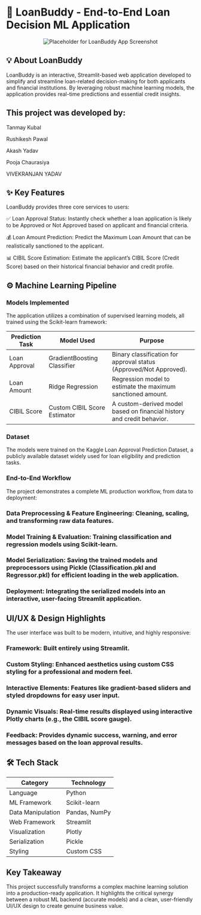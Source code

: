 # 🏦   LoanBuddy - End-to-End Loan Decision ML Application
<p align="center">
<img src="Screenshot/Screenshot 2025-10-02 125124" alt="Placeholder for LoanBuddy App Screenshot" />
</p>

## 💡 About LoanBuddy
LoanBuddy is an interactive, Streamlit-based web application developed to simplify and streamline loan-related decision-making for both applicants and financial institutions. By leveraging robust machine learning models, the application provides real-time predictions and essential credit insights.

## This project was developed by: 

Tanmay Kubal

Rushikesh Pawal

Akash Yadav

Pooja Chaurasiya

VIVEKRANJAN YADAV

## ✨ Key Features
LoanBuddy provides three core services to users:

✅ Loan Approval Status: Instantly check whether a loan application is likely to be Approved or Not Approved based on applicant and financial criteria.

💰 Loan Amount Prediction: Predict the Maximum Loan Amount that can be realistically sanctioned to the applicant.

📊 CIBIL Score Estimation: Estimate the applicant’s CIBIL Score (Credit Score) based on their historical financial behavior and credit profile.

## ⚙️ Machine Learning Pipeline
### Models Implemented
The application utilizes a combination of supervised learning models, all trained using the Scikit-learn framework:

| Prediction Task | Model Used                   | Purpose                                                              |
| -------------   | ---------------------------- | -------------------------------------------------------------------- |
| Loan Approval   | GradientBoosting Classifier  |Binary classification for approval status (Approved/Not Approved).    |
| Loan Amount     | Ridge Regression             |Regression model to estimate the maximum sanctioned amount.           |
| CIBIL Score     | Custom CIBIL Score Estimator |A custom-derived model based on financial history and credit behavior.|

### Dataset
The models were trained on the Kaggle Loan Approval Prediction Dataset, a publicly available dataset widely used for loan eligibility and prediction tasks.

### End-to-End Workflow
The project demonstrates a complete ML production workflow, from data to deployment:

### Data Preprocessing & Feature Engineering: Cleaning, scaling, and transforming raw data features.

### Model Training & Evaluation: Training classification and regression models using Scikit-learn.

### Model Serialization: Saving the trained models and preprocessors using Pickle (Classification.pkl and Regressor.pkl) for efficient loading in the web application.

### Deployment: Integrating the serialized models into an interactive, user-facing Streamlit application.

## UI/UX & Design Highlights
The user interface was built to be modern, intuitive, and highly responsive:

### Framework: Built entirely using Streamlit.

### Custom Styling: Enhanced aesthetics using custom CSS styling for a professional and modern feel.

### Interactive Elements: Features like gradient-based sliders and styled dropdowns for easy user input.

### Dynamic Visuals: Real-time results displayed using interactive Plotly charts (e.g., the CIBIL score gauge).

### Feedback: Provides dynamic success, warning, and error messages based on the loan approval results.

## 🛠️ Tech Stack

| Category          | Technology    |
| ----------------- | ------------- |
| Language          | Python        |
| ML Framework      | Scikit-learn  |
| Data Manipulation | Pandas, NumPy |
| Web Framework     | Streamlit     |
| Visualization     | Plotly        |
| Serialization     | Pickle        |
| Styling           | Custom CSS    |

## Key Takeaway
This project successfully transforms a complex machine learning solution into a production-ready application. It highlights the critical synergy between a robust ML backend (accurate models) and a clean, user-friendly UI/UX design to create genuine business value.
